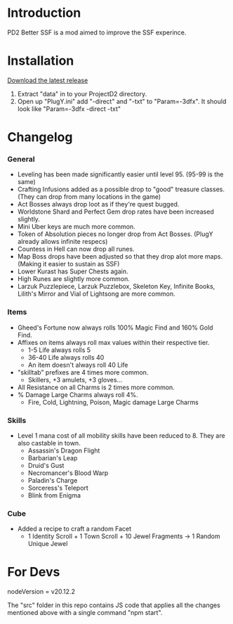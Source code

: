 # Introduction

PD2 Better SSF is a mod aimed to improve the SSF experince.

# Installation

[Download the latest release](https://github.com/MustafaErvaErgul/PD2-Better-SSF/releases)

1. Extract "data" in to your ProjectD2 directory.
2. Open up "PlugY.ini" add "-direct" and "-txt" to "Param=-3dfx". It should look like "Param=-3dfx -direct -txt"

# Changelog

### General
* Leveling has been made significantly easier until level 95. (95-99 is the same)
* Crafting Infusions added as a possible drop to "good" treasure classes. (They can drop from many locations in the game)
* Act Bosses always drop loot as if they're quest bugged.
* Worldstone Shard and Perfect Gem drop rates have been increased slightly.
* Mini Uber keys are much more common.
* Token of Absolution pieces no longer drop from Act Bosses. (PlugY already allows infinite respecs)
* Countess in Hell can now drop all runes.
* Map Boss drops have been adjusted so that they drop alot more maps. (Making it easier to sustain as SSF)
* Lower Kurast has Super Chests again.
* High Runes are slightly more common.
* Larzuk Puzzlepiece, Larzuk Puzzlebox, Skeleton Key, Infinite Books, Lilith's Mirror and Vial of Lightsong are more common.

### Items
* Gheed's Fortune now always rolls 100% Magic Find and 160% Gold Find.
* Affixes on items always roll max values within their respective tier.
  * 1-5 Life always rolls 5
  * 36-40 Life always rolls 40
  * An item doesn't always roll 40 Life
* "skilltab" prefixes are 4 times more common.
  * Skillers, +3 amulets, +3 gloves...
* All Resistance on all Charms is 2 times more common.
* % Damage Large Charms always roll 4%.
  * Fire, Cold, Lightning, Poison, Magic damage Large Charms  

### Skills
* Level 1 mana cost of all mobility skills have been reduced to 8. They are also castable in town.
  * Assassin's Dragon Flight
  * Barbarian's Leap
  * Druid's Gust
  * Necromancer's Blood Warp
  * Paladin's Charge
  * Sorceress's Teleport
  * Blink from Enigma

### Cube

* Added a recipe to craft a random Facet
  * 1 Identity Scroll + 1 Town Scroll + 10 Jewel Fragments -> 1 Random Unique Jewel

# For Devs

nodeVersion = v20.12.2

The "src" folder in this repo contains JS code that applies all the changes mentioned above with a single command "npm start".
